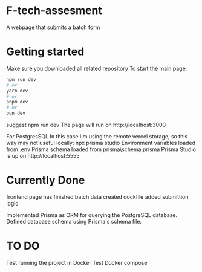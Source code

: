 # F-tech-assesment

A webpage that submits a batch form

# Getting started
Make sure you downloaded all related repository
To start the main page:
```bash
npm run dev
# or
yarn dev
# or
pnpm dev
# or
bun dev
```
suggest npm run dev
The page will run on http://localhost:3000

For PostgresSQL 
In this case I'm using the remote vercel storage, so this way may not useful locally:
npx prisma studio
Environment variables loaded from .env
Prisma schema loaded from prisma\schema.prisma
Prisma Studio is up on http://localhost:5555

# Currently Done
frontend page has finished
batch data created
dockfile added
submittion logic

Implemented Prisma as ORM for querying the PostgreSQL database.
Defined database schema using Prisma's schema file.

# TO DO
Test running the project in Docker
Test Docker compose
